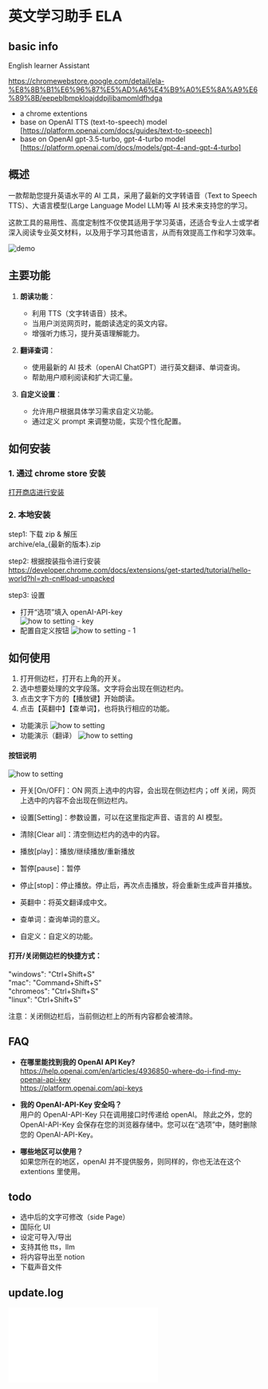 # 英文学习助手 ELA

## basic info

English learner Assistant

https://chromewebstore.google.com/detail/ela-%E8%8B%B1%E6%96%87%E5%AD%A6%E4%B9%A0%E5%8A%A9%E6%89%8B/eepeblbmpkloajddpjlibamomldfhdga

- a chrome extentions
- base on OpenAI TTS (text-to-speech) model [https://platform.openai.com/docs/guides/text-to-speech]
- base on OpenAI gpt-3.5-turbo, gpt-4-turbo model [https://platform.openai.com/docs/models/gpt-4-and-gpt-4-turbo]

## 概述

一款帮助您提升英语水平的 AI 工具，采用了最新的文字转语音（Text to Speech TTS）、大语言模型(Large Language Model LLM)等 AI 技术来支持您的学习。

这款工具的易用性、高度定制性不仅使其适用于学习英语，还适合专业人士或学者深入阅读专业英文材料，以及用于学习其他语言，从而有效提高工作和学习效率。

![demo](/doc/images/0.2/demo.png)

## 主要功能

1. **朗读功能**：

   - 利用 TTS（文字转语音）技术。
   - 当用户浏览网页时，能朗读选定的英文内容。
   - 增强听力练习，提升英语理解能力。

2. **翻译查词**：

   - 使用最新的 AI 技术（openAI ChatGPT）进行英文翻译、单词查询。
   - 帮助用户顺利阅读和扩大词汇量。

3. **自定义设置**：
   - 允许用户根据具体学习需求自定义功能。
   - 通过定义 prompt 来调整功能，实现个性化配置。

## 如何安装

### 1. 通过 chrome store 安装

[打开商店进行安装](https://chromewebstore.google.com/detail/ela-%E8%8B%B1%E6%96%87%E5%AD%A6%E4%B9%A0%E5%8A%A9%E6%89%8B/eepeblbmpkloajddpjlibamomldfhdga)

### 2. 本地安装

step1: 下载 zip & 解压  
archive/ela\_{最新的版本}.zip

step2: 根据按装指令进行安装  
https://developer.chrome.com/docs/extensions/get-started/tutorial/hello-world?hl=zh-cn#load-unpacked

step3: 设置

- 打开“选项”填入 openAI-API-key  
  ![how to setting - key](/doc/images/0.2/setting1.png)
- 配置自定义按钮
  ![how to setting - 1](/doc/images/0.2/setting2.png)

## 如何使用

1. 打开侧边栏，打开右上角的开关。
2. 选中想要处理的文字段落。文字将会出现在侧边栏内。
3. 点击文字下方的【播放键】开始朗读。
4. 点击【英翻中】【查单词】，也将执行相应的功能。

- 功能演示
  ![how to setting](/doc/images/0.2/func.png)
- 功能演示（翻译）
  ![how to setting](/doc/images/0.2/fun_tr.png)

#### 按钮说明

![how to setting](/doc/images/0.2/sidepage.png)

- 开关[On/OFF]：ON 网页上选中的内容，会出现在侧边栏内；off 关闭，网页上选中的内容不会出现在侧边栏内。
- 设置[Setting]：参数设置，可以在这里指定声音、语言的 AI 模型。
- 清除[Clear all]：清空侧边栏内的选中的内容。

- 播放[play]：播放/继续播放/重新播放
- 暂停[pause]：暂停
- 停止[stop]：停止播放。停止后，再次点击播放，将会重新生成声音并播放。

- 英翻中：将英文翻译成中文。
- 查单词：查询单词的意义。
- 自定义：自定义的功能。

#### 打开/关闭侧边栏的快捷方式：

"windows": "Ctrl+Shift+S"  
"mac": "Command+Shift+S"  
"chromeos": "Ctrl+Shift+S"  
"linux": "Ctrl+Shift+S"

注意：关闭侧边栏后，当前侧边栏上的所有内容都会被清除。

## FAQ

- **在哪里能找到我的 OpenAI API Key?**  
  https://help.openai.com/en/articles/4936850-where-do-i-find-my-openai-api-key  
  https://platform.openai.com/api-keys

- **我的 OpenAI-API-Key 安全吗？**  
  用户的 OpenAI-API-Key 只在调用接口时传递给 openAI。
  除此之外，您的 OpenAI-API-Key 会保存在您的浏览器存储中。您可以在“选项”中，随时删除您的 OpenAI-API-Key。

- **哪些地区可以使用？**  
  如果您所在的地区，openAI 并不提供服务，则同样的，你也无法在这个 extentions 里使用。

## todo

- 选中后的文字可修改（side Page）
- 国际化 UI
- 设定可导入/导出
- 支持其他 tts，llm
- 将内容导出至 notion
- 下载声音文件

## update.log

![update.log](/doc/update.log.md)
